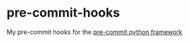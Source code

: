 # pre-commit-hooks

My pre-commit hooks for the [pre-commit python framework](https://pre-commit.com/)
